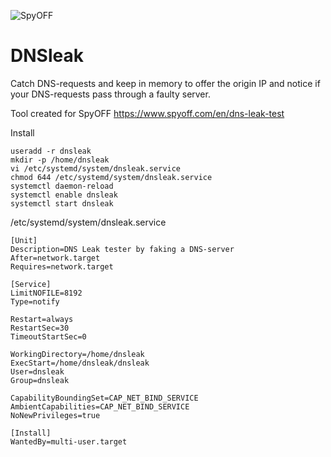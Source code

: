 ![SpyOFF](https://github.com/mpdroog/dnsleak/blob/master/web/spyoff.svg)

DNSleak
==================
Catch DNS-requests and keep in memory to offer
the origin IP and notice if your DNS-requests pass through
a faulty server.

Tool created for SpyOFF
https://www.spyoff.com/en/dns-leak-test

Install
```
useradd -r dnsleak
mkdir -p /home/dnsleak
vi /etc/systemd/system/dnsleak.service
chmod 644 /etc/systemd/system/dnsleak.service
systemctl daemon-reload
systemctl enable dnsleak
systemctl start dnsleak
```

/etc/systemd/system/dnsleak.service
```
[Unit]
Description=DNS Leak tester by faking a DNS-server
After=network.target
Requires=network.target

[Service]
LimitNOFILE=8192
Type=notify

Restart=always
RestartSec=30
TimeoutStartSec=0

WorkingDirectory=/home/dnsleak
ExecStart=/home/dnsleak/dnsleak
User=dnsleak
Group=dnsleak

CapabilityBoundingSet=CAP_NET_BIND_SERVICE
AmbientCapabilities=CAP_NET_BIND_SERVICE
NoNewPrivileges=true

[Install]
WantedBy=multi-user.target
```
